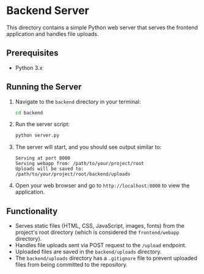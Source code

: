 # Backend Server

This directory contains a simple Python web server that serves the frontend application and handles file uploads.

## Prerequisites

- Python 3.x

## Running the Server

1.  Navigate to the `backend` directory in your terminal:
    ```bash
    cd backend
    ```
2.  Run the server script:
    ```bash
    python server.py
    ```
3.  The server will start, and you should see output similar to:
    ```
    Serving at port 8000
    Serving webapp from: /path/to/your/project/root
    Uploads will be saved to: /path/to/your/project/root/backend/uploads
    ```
4.  Open your web browser and go to `http://localhost:8000` to view the application.

## Functionality

-   Serves static files (HTML, CSS, JavaScript, images, fonts) from the project's root directory (which is considered the `frontend/webapp` directory).
-   Handles file uploads sent via POST request to the `/upload` endpoint.
-   Uploaded files are saved in the `backend/uploads` directory.
-   The `backend/uploads` directory has a `.gitignore` file to prevent uploaded files from being committed to the repository.
